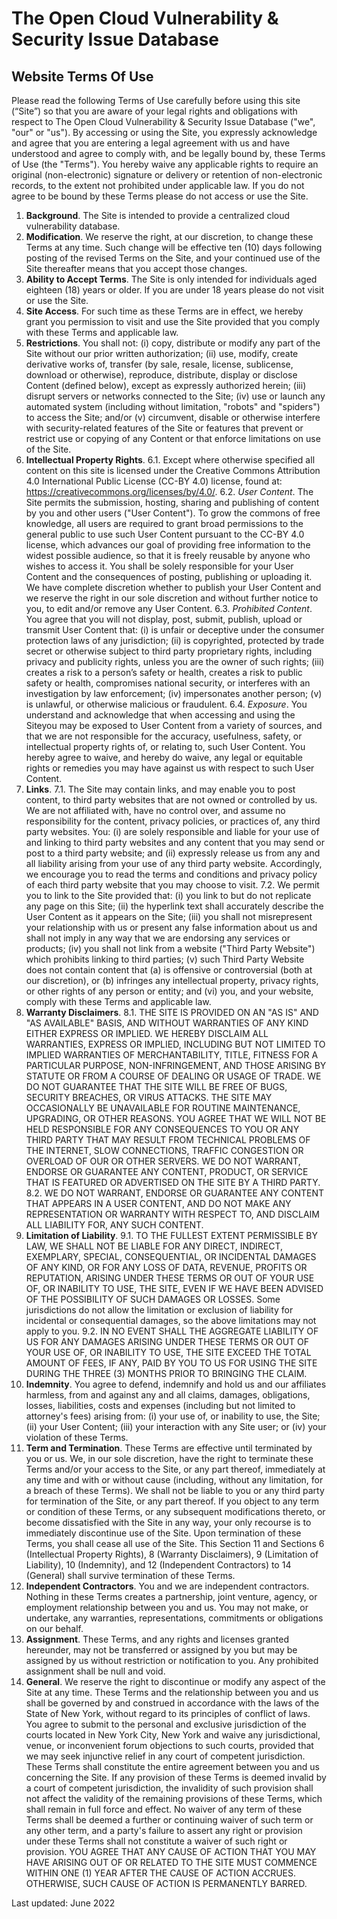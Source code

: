 # The Open Cloud Vulnerability & Security Issue Database 
## Website Terms Of Use

Please read the following Terms of Use carefully before using this site (“Site”) so that you are aware of your legal rights and obligations with respect to The Open Cloud Vulnerability & Security Issue Database ("we", "our" or "us"). By accessing or using the Site, you expressly acknowledge and agree that you are entering a legal agreement with us and have understood and agree to comply with, and be legally bound by, these Terms of Use (the "Terms"). You hereby waive any applicable rights to require an original (non-electronic) signature or delivery or retention of non-electronic records, to the extent not prohibited under applicable law. If you do not agree to be bound by these Terms please do not access or use the Site.  

1.	**Background**. The Site is intended to provide a centralized cloud vulnerability database. 
2.	**Modification**. We reserve the right, at our discretion, to change these Terms at any time. Such change will be effective ten (10) days following posting of the revised Terms on the Site, and your continued use of the Site thereafter means that you accept those changes.
3.	**Ability to Accept Terms**. The Site is only intended for individuals aged eighteen (18) years or older. If you are under 18 years please do not visit or use the Site. 
4.	**Site Access**. For such time as these Terms are in effect, we hereby grant you permission to visit and use the Site provided that you comply with these Terms and applicable law.
5.	**Restrictions**. You shall not: (i) copy, distribute or modify any part of the Site without our prior written authorization; (ii) use, modify, create derivative works of, transfer (by sale, resale, license, sublicense, download or otherwise), reproduce, distribute, display or disclose Content (defined below), except as expressly authorized herein; (iii) disrupt servers or networks connected to the Site; (iv) use or launch any automated system (including without limitation, "robots" and "spiders") to access the Site; and/or (v) circumvent, disable or otherwise interfere with security-related features of the Site or features that prevent or restrict use or copying of any Content or that enforce limitations on use of the Site. 
6.	**Intellectual Property Rights**. 
6.1.	Except where otherwise specified all content on this site is licensed under the Creative Commons Attribution 4.0 International Public License (CC-BY 4.0) license, found at: https://creativecommons.org/licenses/by/4.0/.
6.2.	*User Content*. The Site permits the submission, hosting, sharing and publishing of content by you and other users ("User Content"). To grow the commons of free knowledge, all users are required to grant broad permissions to the general public to use such User Content pursuant to the CC-BY 4.0 license, which advances our goal of providing free information to the widest possible audience, so that it is freely reusable by anyone who wishes to access it. You shall be solely responsible for your User Content and the consequences of posting, publishing or uploading it. We have complete discretion whether to publish your User Content and we reserve the right in our sole discretion and without further notice to you, to edit and/or remove any User Content. 
6.3.	*Prohibited Content*. You agree that you will not display, post, submit, publish, upload or transmit  User Content that: (i) is unfair or deceptive under the consumer protection laws of any jurisdiction; (ii) is copyrighted, protected by trade secret or otherwise subject to third party proprietary rights, including privacy and publicity rights, unless you are the owner of such rights; (iii) creates a risk to a person’s safety or health, creates a risk to public safety or health, compromises national security, or interferes with an investigation by law enforcement; (iv) impersonates another person; (v) is unlawful, or otherwise malicious or fraudulent. 
6.4.	*Exposure*. You understand and acknowledge that when accessing and using the Siteyou may be exposed to User Content from a variety of sources, and that we are not responsible for the accuracy, usefulness, safety, or intellectual property rights of, or relating to, such User Content. You hereby agree to waive, and hereby do waive, any legal or equitable rights or remedies you may have against us with respect to such User Content.
7.	**Links**. 
7.1.	The Site may contain links, and may enable you to post content, to third party websites that are not owned or controlled by us. We are not affiliated with, have no control over, and assume no responsibility for the content, privacy policies, or practices of, any third party websites. You: (i) are solely responsible and liable for your use of and linking to third party websites and any content that you may send or post to a third party website; and (ii) expressly release us from any and all liability arising from your use of any third party website. Accordingly, we encourage you to read the terms and conditions and privacy policy of each third party website that you may choose to visit.
7.2.	We permit you to link to the Site provided that: (i) you link to but do not replicate any page on this Site; (ii) the hyperlink text shall accurately describe the User Content as it appears on the Site; (iii) you shall not misrepresent your relationship with us or present any false information about us and shall not imply in any way that we are endorsing any services or products; (iv) you shall not link from a website ("Third Party Website") which prohibits linking to third parties; (v) such Third Party Website does not contain content that (a) is offensive or controversial (both at our discretion), or (b) infringes any intellectual property, privacy rights, or other rights of any person or entity; and (vi) you, and your website, comply with these Terms and applicable law. 
8.	**Warranty Disclaimers**. 
8.1.	THE SITE IS PROVIDED ON AN "AS IS" AND "AS AVAILABLE" BASIS, AND WITHOUT WARRANTIES OF ANY KIND EITHER EXPRESS OR IMPLIED. WE HEREBY DISCLAIM ALL WARRANTIES, EXPRESS OR IMPLIED, INCLUDING BUT NOT LIMITED TO IMPLIED WARRANTIES OF MERCHANTABILITY, TITLE, FITNESS FOR A PARTICULAR PURPOSE, NON-INFRINGEMENT, AND THOSE ARISING BY STATUTE OR FROM A COURSE OF DEALING OR USAGE OF TRADE. WE DO NOT GUARANTEE THAT THE SITE WILL BE FREE OF BUGS, SECURITY BREACHES, OR VIRUS ATTACKS. THE SITE MAY OCCASIONALLY BE UNAVAILABLE FOR ROUTINE MAINTENANCE, UPGRADING, OR OTHER REASONS. YOU AGREE THAT WE WILL NOT BE HELD RESPONSIBLE FOR ANY CONSEQUENCES TO YOU OR ANY THIRD PARTY THAT MAY RESULT FROM TECHNICAL PROBLEMS OF THE INTERNET, SLOW CONNECTIONS, TRAFFIC CONGESTION OR OVERLOAD OF OUR OR OTHER SERVERS. WE DO NOT WARRANT, ENDORSE OR GUARANTEE ANY CONTENT, PRODUCT, OR SERVICE THAT IS FEATURED OR ADVERTISED ON THE SITE BY A THIRD PARTY.   
8.2.	WE DO NOT WARRANT, ENDORSE OR GUARANTEE ANY CONTENT THAT APPEARS IN A USER CONTENT, AND DO NOT MAKE ANY REPRESENTATION OR WARRANTY WITH RESPECT TO, AND DISCLAIM ALL LIABILITY FOR, ANY SUCH CONTENT. 
9.	**Limitation of Liability**. 
9.1.	TO THE FULLEST EXTENT PERMISSIBLE BY LAW, WE SHALL NOT BE LIABLE FOR ANY DIRECT, INDIRECT, EXEMPLARY, SPECIAL, CONSEQUENTIAL, OR INCIDENTAL DAMAGES OF ANY KIND, OR FOR ANY LOSS OF DATA, REVENUE, PROFITS OR REPUTATION, ARISING UNDER THESE TERMS OR OUT OF YOUR USE OF, OR INABILITY TO USE, THE SITE, EVEN IF WE HAVE BEEN ADVISED OF THE POSSIBILITY OF SUCH DAMAGES OR LOSSES. Some jurisdictions do not allow the limitation or exclusion of liability for incidental or consequential damages, so the above limitations may not apply to you.
9.2.	IN NO EVENT SHALL THE AGGREGATE LIABILITY OF US FOR ANY DAMAGES ARISING UNDER THESE TERMS OR OUT OF YOUR USE OF, OR INABILITY TO USE, THE SITE EXCEED THE TOTAL AMOUNT OF FEES, IF ANY, PAID BY YOU TO US FOR USING THE SITE DURING THE THREE (3) MONTHS PRIOR TO BRINGING THE CLAIM. 
10.	**Indemnity**. You agree to defend, indemnify and hold us and our affiliates harmless, from and against any and all claims, damages, obligations, losses, liabilities, costs and expenses (including but not limited to attorney's fees) arising from: (i) your use of, or inability to use, the Site; (ii) your User Content; (iii) your interaction with any Site user; or (iv) your violation of these Terms.
11.	**Term and Termination**. These Terms are effective until terminated by you or us. We, in our sole discretion, have the right to terminate these Terms and/or your access to the Site, or any part thereof, immediately at any time and with or without cause (including, without any limitation, for a breach of these Terms). We shall not be liable to you or any third party for termination of the Site, or any part thereof. If you object to any term or condition of these Terms, or any subsequent modifications thereto, or become dissatisfied with the Site in any way, your only recourse is to immediately discontinue use of the Site. Upon termination of these Terms, you shall cease all use of the Site. This Section 11 and Sections 6 (Intellectual Property Rights),  8 (Warranty Disclaimers), 9 (Limitation of Liability), 10 (Indemnity), and 12 (Independent Contractors) to 14 (General) shall survive termination of these Terms.
12.	**Independent Contractors**. You and we are independent contractors. Nothing in these Terms creates a partnership, joint venture, agency, or employment relationship between you and us. You may not make, or undertake, any warranties, representations, commitments or obligations on our behalf.
13.	**Assignment**. These Terms, and any rights and licenses granted hereunder, may not be transferred or assigned by you but may be assigned by us without restriction or notification to you. Any prohibited assignment shall be null and void.
14.	**General**. We reserve the right to discontinue or modify any aspect of the Site at any time. These Terms and the relationship between you and us shall be governed by and construed in accordance with the laws of the State of New York, without regard to its principles of conflict of laws. You agree to submit to the personal and exclusive jurisdiction of the courts located in New York City, New York and waive any jurisdictional, venue, or inconvenient forum objections to such courts, provided that we may seek injunctive relief in any court of competent jurisdiction. These Terms shall constitute the entire agreement between you and us concerning the Site. If any provision of these Terms is deemed invalid by a court of competent jurisdiction, the invalidity of such provision shall not affect the validity of the remaining provisions of these Terms, which shall remain in full force and effect. No waiver of any term of these Terms shall be deemed a further or continuing waiver of such term or any other term, and a party's failure to assert any right or provision under these Terms shall not constitute a waiver of such right or provision. YOU AGREE THAT ANY CAUSE OF ACTION THAT YOU MAY HAVE ARISING OUT OF OR RELATED TO THE SITE MUST COMMENCE WITHIN ONE (1) YEAR AFTER THE CAUSE OF ACTION ACCRUES. OTHERWISE, SUCH CAUSE OF ACTION IS PERMANENTLY BARRED.


Last updated: June 2022 
